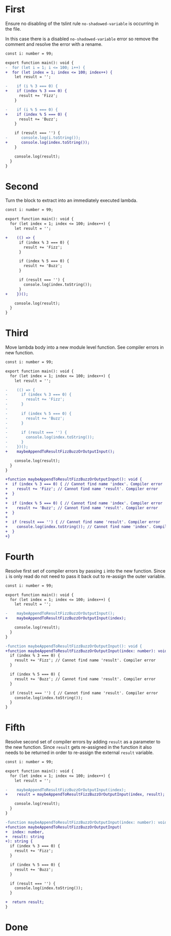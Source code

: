 # First

Ensure no disabling of the tslint rule `no-shadowed-variable` is occurring in the file.

In this case there is a disabled `no-shadowed-variable` error so remove the comment and resolve the error with a rename.

```diff
const i: number = 99;

export function main(): void {
-  for (let i = 1; i <= 100; i++) {
+  for (let index = 1; index <= 100; index++) {
    let result = '';

-    if (i % 3 === 0) {
+    if (index % 3 === 0) {
      result += 'Fizz';
    }

-    if (i % 5 === 0) {
+    if (index % 5 === 0) {
      result += 'Buzz';
    }

    if (result === '') {
-      console.log(i.toString());
+      console.log(index.toString());
    }

    console.log(result);
  }
}
```

# Second

Turn the block to extract into an immediately executed lambda.

```diff
const i: number = 99;

export function main(): void {
  for (let index = 1; index <= 100; index++) {
    let result = '';

+    (() => {
      if (index % 3 === 0) {
        result += 'Fizz';
      }

      if (index % 5 === 0) {
        result += 'Buzz';
      }

      if (result === '') {
        console.log(index.toString());
      }
+    })();

    console.log(result);
  }
}
```

# Third

Move lambda body into a new module level function. See compiler errors in new function.

```diff
const i: number = 99;

export function main(): void {
  for (let index = 1; index <= 100; index++) {
    let result = '';

-    (() => {
-      if (index % 3 === 0) {
-        result += 'Fizz';
-      }
-
-      if (index % 5 === 0) {
-        result += 'Buzz';
-      }
-
-      if (result === '') {
-        console.log(index.toString());
-      }
-    })();
+    maybeAppendToResultFizzBuzzOrOutputInput();

    console.log(result);
  }
}

+function maybeAppendToResultFizzBuzzOrOutputInput(): void {
+  if (index % 3 === 0) { // Cannot find name 'index'. Compiler error
+    result += 'Fizz'; // Cannot find name 'result'. Compiler error
+  }
+
+  if (index % 5 === 0) { // Cannot find name 'index'. Compiler error
+    result += 'Buzz'; // Cannot find name 'result'. Compiler error
+  }
+
+  if (result === '') { // Cannot find name 'result'. Compiler error
+    console.log(index.toString()); // Cannot find name 'index'. Compiler error
+  }
+}
```

# Fourth

Resolve first set of compiler errors by passing `i` into the new function. Since `i` is only read do not need to pass it back out to re-assign the outer variable.

```diff
const i: number = 99;

export function main(): void {
  for (let index = 1; index <= 100; index++) {
    let result = '';

-    maybeAppendToResultFizzBuzzOrOutputInput();
+    maybeAppendToResultFizzBuzzOrOutputInput(index);

    console.log(result);
  }
}

-function maybeAppendToResultFizzBuzzOrOutputInput(): void {
+function maybeAppendToResultFizzBuzzOrOutputInput(index: number): void {
  if (index % 3 === 0) {
    result += 'Fizz'; // Cannot find name 'result'. Compiler error
  }

  if (index % 5 === 0) {
    result += 'Buzz'; // Cannot find name 'result'. Compiler error
  }

  if (result === '') { // Cannot find name 'result'. Compiler error
    console.log(index.toString());
  }
}
```

# Fifth

Resolve second set of compiler errors by adding `result` as a parameter to the new function. Since `result` gets re-assigned in the function it also needs to be returned in order to re-assign the external `result` variable.

```diff
const i: number = 99;

export function main(): void {
  for (let index = 1; index <= 100; index++) {
    let result = '';

-    maybeAppendToResultFizzBuzzOrOutputInput(index);
+    result = maybeAppendToResultFizzBuzzOrOutputInput(index, result);

    console.log(result);
  }
}

-function maybeAppendToResultFizzBuzzOrOutputInput(index: number): void {
+function maybeAppendToResultFizzBuzzOrOutputInput(
+  index: number,
+  result: string
+): string {
  if (index % 3 === 0) {
    result += 'Fizz';
  }

  if (index % 5 === 0) {
    result += 'Buzz';
  }

  if (result === '') {
    console.log(index.toString());
  }

+  return result;
}
```

# Done
